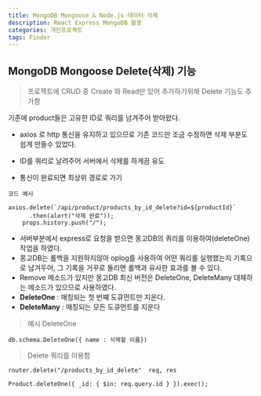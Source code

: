 ```yaml
---
title: MongoDB Mongoose & Node.js 데이터 삭제
description: React Express MongoDB 활용
categories: 개인프로젝트
tags: Finder
---
```


## MongoDB Mongoose Delete(삭제) 기능

> 프로젝트에 CRUD 중 Create 와 Read만 있어 추가하기위해 Delete 기능도 추가함

기존에 product들은 고유한 ID로 쿼리를 넘겨주어 받아왔다.

- axios 로 http 통신을 유지하고 있으므로 기존 코드만 조금 수정하면 삭제 부분도 쉽게 만들수 있었다.

- ID를 쿼리로 날려주어 서버에서 삭제를 하게끔 유도

- 통신이 완료되면 최상위 경로로 가기

`코드 예시`

```
axios.delete(`/api/product/products_by_id_delete?id=${productId}`
      .then(alert("삭제 완료"));
    props.history.push("/");
```

- 서버부분에서 express로 요청을 받으면 몽고DB의 쿼리를 이용하여(deleteOne) 작업을 하였다.
- 몽고DB는 롤백을 지원하지않아 oplog를 사용하여 어떤 쿼리를 실행했는지 기록으로 남겨두어, 그 기록을 거꾸로 돌리면 롤백과 유사한 효과를 볼 수 있다.
- Remove 메소드가 있지만 몽고DB 최신 버전은 DeleteOne, DeleteMany 대체하는 메소드가 있으므로 사용하였다.
- **DeleteOne** : 매칭되는 첫 번쨰 도큐먼트만 지운다.
- **DeleteMany** : 매칭되는 모든 도큐먼트를 지운다

> 예시 DeleteOne

```
db.schema.DeleteOne({ name : 삭제할 이름})
```

> Delete 쿼리를 이용함

```
router.delete("/products_by_id_delete"  req, res

Product.deleteOne({ _id: { $in: req.query.id } }).exec();
```
